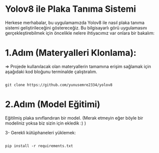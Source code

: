 # Yolov8 ile Plaka Tanıma Sistemi
  Herkese merhabalar, bu uygulamamızda Yolov8 ile nasıl plaka tanıma sistemi geliştirileceğini göstereceğiz. Bu bilgisayarlı görü uygulamasını gerçekleştirebilmek için öncelikle nelere ihtiyacımız var onlara bir bakalım:
  
 # 1.Adım (Materyalleri Klonlama):
   => Projede kullanılacak olan materyallerin tamamına erişim sağlamak için aşağıdaki kod bloğunu terminalde çalıştıralım.

  ```shell

  git clone https://github.com/yunusemre2334/yolov8
  
  ```

# 2.Adım (Model Eğitimi)
Eğitilmiş plaka sınıflandıran bir model. (Merak etmeyin eğer böyle bir modeliniz yoksa biz sizin için ekledik :) )
  
  3- Gerekli kütüphaneleri yüklemek:
  ```shell

  pip install -r requirements.txt
  
  ```
  




